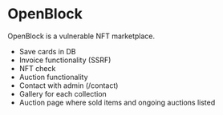 # OpenBlock
OpenBlock is a vulnerable NFT marketplace.

* Save cards in DB
* Invoice functionality (SSRF)
* NFT check
* Auction functionality
* Contact with admin (/contact) 
* Gallery for each collection 
* Auction page where sold items and ongoing auctions listed 
